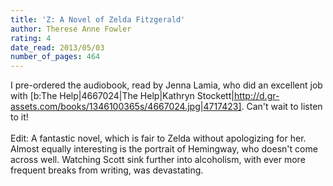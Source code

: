 ```yaml
---
title: 'Z: A Novel of Zelda Fitzgerald'
author: Therese Anne Fowler
rating: 4
date_read: 2013/05/03
number_of_pages: 464
---
```


I pre-ordered the audiobook, read by Jenna Lamia, who did an excellent job with [b:The Help|4667024|The Help|Kathryn Stockett|http://d.gr-assets.com/books/1346100365s/4667024.jpg|4717423]. Can't wait to listen to it!<br/><br/>Edit: A fantastic novel, which is fair to Zelda without apologizing for her. Almost equally interesting is the portrait of Hemingway, who doesn't come across well. Watching Scott sink further into alcoholism, with ever more frequent breaks from writing, was devastating. 